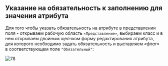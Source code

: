 ## Указание на обязательность к заполнению для значения атрибута
 
 Для того чтобы указать обязательность на атрибуте в представлении поля - открываем рабочую область `«Представление»`, 
выбираем класс и в нем открываем двойным щелчком форму редактирования атрибута, 
для которого необходимо задать обязательность и выставляем *«флаг»* в соответствующем поле `"Обязательный"`:

![78](/docs/ru/system_folder/obligation.png)
